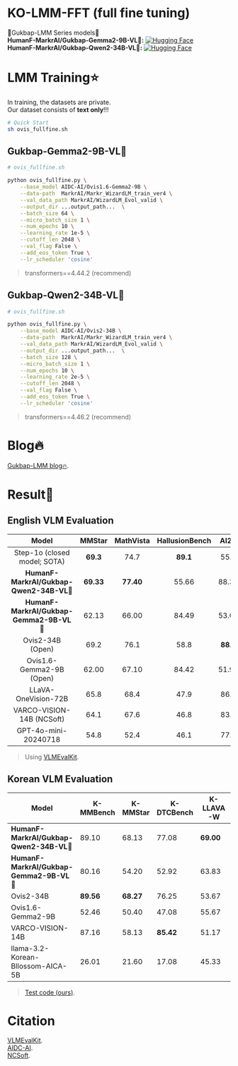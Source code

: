 # KO-LMM-FFT (full fine tuning)
🍚Gukbap-LMM Series models🍚  
**HumanF-MarkrAI/Gukbap-Gemma2-9B-VL🍚:** [![Hugging Face](https://img.shields.io/badge/%F0%9F%A4%97%20Hugging%20Face-Spaces-blue)](https://huggingface.co/HumanF-MarkrAI/Gukbap-Gemma2-9B-VL)   
**HumanF-MarkrAI/Gukbap-Qwen2-34B-VL🍚:** [![Hugging Face](https://img.shields.io/badge/%F0%9F%A4%97%20Hugging%20Face-Spaces-blue)](https://huggingface.co/HumanF-MarkrAI/Gukbap-Qwen2-34B-VL)  
  
# LMM Training⭐
In training, the datasets are private.  
Our dataset consists of **text only**!!!  
```sh
# Quick Start
sh ovis_fullfine.sh
```
    
## Gukbap-Gemma2-9B-VL🍚
```sh
# ovis_fullfine.sh

python ovis_fullfine.py \
    --base_model AIDC-AI/Ovis1.6-Gemma2-9B \
    --data-path  MarkrAI/Markr_WizardLM_train_ver4 \
    --val_data_path MarkrAI/WizardLM_Evol_valid \
    --output_dir ...output_path...  \
    --batch_size 64 \
    --micro_batch_size 1 \
    --num_epochs 10 \
    --learning_rate 1e-5 \
    --cutoff_len 2048 \
    --val_flag False \
    --add_eos_token True \
    --lr_scheduler 'cosine'
```
> transformers==4.44.2 (recommend)
  
## Gukbap-Qwen2-34B-VL🍚
```sh
# ovis_fullfine.sh

python ovis_fullfine.py \
    --base_model AIDC-AI/Ovis2-34B \
    --data-path  MarkrAI/Markr_WizardLM_train_ver4 \
    --val_data_path MarkrAI/WizardLM_Evol_valid \
    --output_dir ...output_path...  \
    --batch_size 128 \
    --micro_batch_size 1 \
    --num_epochs 10 \
    --learning_rate 2e-5 \
    --cutoff_len 2048 \
    --val_flag False \
    --add_eos_token True \
    --lr_scheduler 'cosine'
```
> transformers==4.46.2 (recommend)

# Blog🔥
[Gukbap-LMM blog🔥]().
  
# Result🤗

## English VLM Evaluation
| Model | MMStar | MathVista | HallusionBench | AI2D | OCRBench | MMVet | MMBench_V11 | AVG |
|:---------:|:-----:|:------:|:-----:|:-----:|:----:|:-----:|:-----:|:-----:|
| Step-1o (closed model; SOTA) | **69.3** | 74.7 | **89.1** | 55.8 | **92.6** | **82.8** | **87.3** | **78.8** |
| **HumanF-MarkrAI/Gukbap-Qwen2-34B-VL🍚** | **69.33** | **77.40** | 55.66 | 88.31 | 84.7 | 74.13 | 86.53 | 76.58 |
| **HumanF-MarkrAI/Gukbap-Gemma2-9B-VL🍚** | 62.13 | 66.00 | 84.49 | 53.01 | 82.80 | 63.90 | 82.20 | 70.65 |
| Ovis2-34B (Open) | 69.2 | 76.1 | 58.8 | **88.3** | 89.4 | 77.1 | 86.5 | 77.9 |
| Ovis1.6-Gemma2-9B (Open) | 62.00 | 67.10 | 84.42 | 51.96 | 82.60 | 64.68 | 82.20 | 70.71 |
| LLaVA-OneVision-72B | 65.8 | 68.4 | 47.9 | 86.2 | 74.1| 60.6 | 84.5 | 69.6 |
| VARCO-VISION-14B (NCSoft) | 64.1 | 67.6 | 46.8 | 83.9 | 81.5 | 53.0 | 81.2 | 68.3 |
| GPT-4o-mini-20240718 | 54.8 | 52.4 | 46.1 | 77.8 | 78.5 | 66.9 | 76.0 | 64.6 |
> Using [VLMEvalKit](https://github.com/open-compass/VLMEvalKit).
  
## Korean VLM Evaluation
| Model | K-MMBench | K-MMStar| K-DTCBench | K-LLAVA-W | Average |
| --- | --- | --- | --- | --- | --- |
| **HumanF-MarkrAI/Gukbap-Qwen2-34B-VL🍚** | 89.10 | 68.13 | 77.08 | **69.00** | **75.83** |
| **HumanF-MarkrAI/Gukbap-Gemma2-9B-VL🍚** | 80.16 | 54.20 | 52.92 | 63.83 | 62.78 |
| Ovis2-34B | **89.56** | **68.27** | 76.25 | 53.67 | 71.94 |
| Ovis1.6-Gemma2-9B | 52.46 | 50.40 | 47.08 | 55.67 | 51.40 |
| VARCO-VISION-14B | 87.16 | 58.13 | **85.42** | 51.17 | 70.47 | 
| llama-3.2-Korean-Bllossom-AICA-5B	 | 26.01 | 21.60 | 17.08 | 45.33 | 27.51 |   
> [Test code (ours)](https://github.com/Marker-Inc-Korea/KoVLMEval).
   
# Citation
[VLMEvalKit](https://github.com/open-compass/VLMEvalKit).  
[AIDC-AI](https://huggingface.co/AIDC-AI).  
[NCSoft](https://huggingface.co/NCSOFT).
